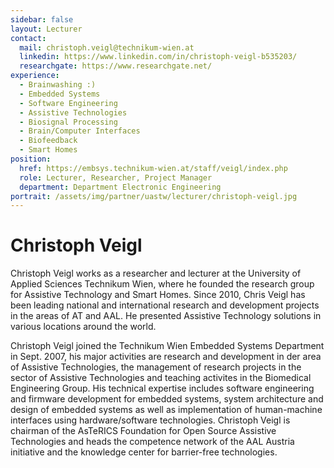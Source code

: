 ```yaml
---
sidebar: false
layout: Lecturer
contact:
  mail: christoph.veigl@technikum-wien.at
  linkedin: https://www.linkedin.com/in/christoph-veigl-b535203/
  researchgate: https://www.researchgate.net/
experience:
  - Brainwashing :)
  - Embedded Systems
  - Software Engineering
  - Assistive Technologies
  - Biosignal Processing
  - Brain/Computer Interfaces
  - Biofeedback
  - Smart Homes
position:
  href: https://embsys.technikum-wien.at/staff/veigl/index.php
  role: Lecturer, Researcher, Project Manager
  department: Department Electronic Engineering
portrait: /assets/img/partner/uastw/lecturer/christoph-veigl.jpg
---
```


# Christoph Veigl

Christoph Veigl works as a researcher and lecturer at the University of Applied Sciences Technikum Wien, where he founded the research group for Assistive Technology and Smart Homes. Since 2010, Chris Veigl has been leading national and international research and development projects in the areas of AT and AAL. He presented Assistive Technology solutions in various locations around the world. 

<!-- more -->

Christoph Veigl joined the Technikum Wien Embedded Systems Department in Sept. 2007, his major activities are research and development in der area of Assistive Technologies, the management of research projects in the sector of Assistive Technologies and teaching activites in the Biomedical Engineering Group. His technical expertise includes software engineering and firmware development for embedded systems, system architecture and design of embedded systems as well as implementation of human-machine interfaces using hardware/software technologies. Christoph Veigl is chairman of the AsTeRICS Foundation for Open Source Assistive Technologies and heads the competence network of the AAL Austria initiative and the knowledge center for barrier-free technologies.
